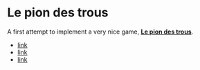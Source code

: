 Le pion des trous
=================

A first attempt to implement a very nice game,
**[Le pion des trous](https://www.facebook.com/people/Lepion-Destrous/100005579806865)**.

- [link](http://www.lavenir.net/cnt/DMF20131102_00383789)
- [link](http://www.dhnet.be/regions/tournai-ath-mouscron/le-pion-des-trous-un-jeu-100-tournaisien-52720447357046af569d6422)
- [link](http://www.nordeclair.be/849552/article/regions/tournai/actualite/2013-11-03/le-pion-des-trous-un-jeu-de-societe-100-tournaisien)
